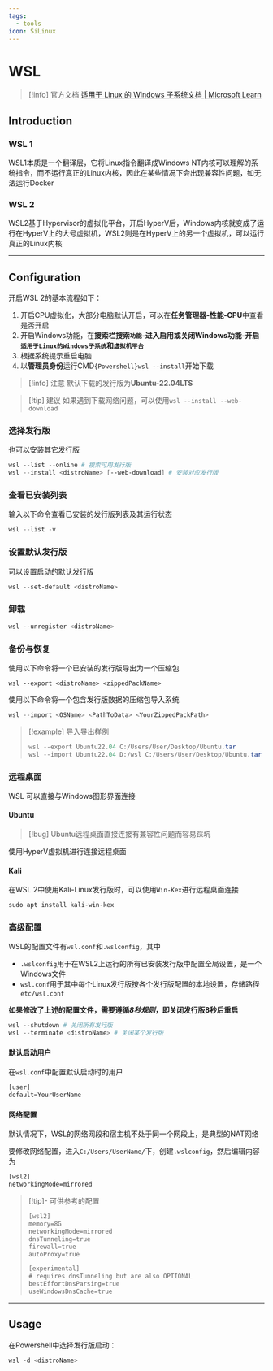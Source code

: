 ```yaml
---
tags:
  - tools
icon: SiLinux
---
```


# WSL

> [!info] 官方文档
> [适用于 Linux 的 Windows 子系统文档 | Microsoft Learn](https://learn.microsoft.com/zh-cn/windows/wsl/)

## Introduction

### WSL 1

WSL1本质是一个翻译层，它将Linux指令翻译成Windows NT内核可以理解的系统指令，而不运行真正的Linux内核，因此在某些情况下会出现兼容性问题，如无法运行Docker

### WSL 2

WSL2基于Hypervisor的虚拟化平台，开启HyperV后，Windows内核就变成了运行在HyperV上的大号虚拟机，WSL2则是在HyperV上的另一个虚拟机，可以运行真正的Linux内核

---

## Configuration

开启WSL 2的基本流程如下：

1. 开启CPU虚拟化，大部分电脑默认开启，可以在**任务管理器-性能-CPU**中查看是否开启
2. 开启Windows功能，在**搜索栏搜索`功能`-进入启用或关闭Windows功能-开启`适用于Linux的Windows子系统`和`虚拟机平台`**
3. 根据系统提示重启电脑
4. 以**管理员身份**运行CMD`{Powershell}wsl --install`开始下载

> [!info] 注意
> 默认下载的发行版为**Ubuntu-22.04LTS**

> [!tip] 建议
> 如果遇到下载网络问题，可以使用`wsl --install --web-download`

### 选择发行版

也可以安装其它发行版

```powershell
wsl --list --online # 搜索可用发行版
wsl --install <distroName> [--web-download] # 安装对应发行版
```

### 查看已安装列表

输入以下命令查看已安装的发行版列表及其运行状态

```powershell
wsl --list -v
```

### 设置默认发行版

可以设置启动的默认发行版

```powershell
wsl --set-default <distroName>
```

### 卸载

```powershell
wsl --unregister <distroName>
```

### 备份与恢复

使用以下命令将一个已安装的发行版导出为一个压缩包

```poershell
wsl --export <distroName> <zippedPackName>
```

使用以下命令将一个包含发行版数据的压缩包导入系统

```powershell
wsl --import <OSName> <PathToData> <YourZippedPackPath>
```

> [!example] 导入导出样例
> ```powershell
> wsl --export Ubuntu22.04 C:/Users/User/Desktop/Ubuntu.tar
> wsl --import Ubuntu22.04 D:/wsl C:/Users/User/Desktop/Ubuntu.tar
> ```

### 远程桌面

WSL 可以直接与Windows图形界面连接

#### Ubuntu

> [!bug] Ubuntu远程桌面直接连接有兼容性问题而容易踩坑

使用HyperV虚拟机进行连接远程桌面

#### Kali

在WSL 2中使用Kali-Linux发行版时，可以使用`Win-Kex`进行远程桌面连接

```powershell
sudo apt install kali-win-kex
```

### 高级配置

WSL的配置文件有`wsl.conf`和`.wslconfig`，其中

* `.wslconfig`用于在WSL2上运行的所有已安装发行版中配置全局设置，是一个Windows文件
* `wsl.conf`用于其中每个Linux发行版按各个发行版配置的本地设置，存储路径`etc/wsl.conf`

**如果修改了上述的配置文件，需要遵循*8秒规则*，即关闭发行版8秒后重启**

```powershell
wsl --shutdown # 关闭所有发行版
wsl --terminate <distroName> # 关闭某个发行版
```

#### 默认启动用户

在`wsl.conf`中配置默认启动时的用户

```txt title:"wsl.conf"
[user]
default=YourUserName
```

#### 网络配置

默认情况下，WSL的网络网段和宿主机不处于同一个网段上，是典型的NAT网络

要修改网络配置，进入`C:/Users/UserName/`下，创建`.wslconfig`，然后编辑内容为

```txt
[wsl2]
networkingMode=mirrored
```

> [!tip]- 可供参考的配置
> ```txt
> [wsl2]
> memory=8G
> networkingMode=mirrored
> dnsTunneling=true
> firewall=true
> autoProxy=true
> 
> [experimental]
> # requires dnsTunneling but are also OPTIONAL
> bestEffortDnsParsing=true
> useWindowsDnsCache=true
> ```

---

## Usage

在Powershell中选择发行版启动：

```powershell
wsl -d <distroName>
```
